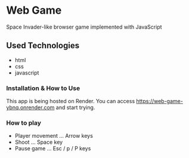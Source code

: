 # Web Game

Space Invader-like browser game implemented with JavaScript

## Used Technologies

- html
- css
- javascript

### Installation & How to Use

This app is being hosted on Render. You can access https://web-game-ybnq.onrender.com and start trying.

### How to play
- Player movement ... Arrow keys
- Shoot ... Space key
- Pause game ... Esc / p / P keys